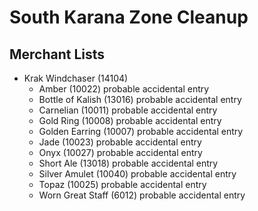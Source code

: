 # South Karana Zone Cleanup

## Merchant Lists

* Krak Windchaser (14104) 
  * Amber (10022) probable accidental entry
  * Bottle of Kalish (13016) probable accidental entry
  * Carnelian (10011) probable accidental entry
  * Gold Ring (10008) probable accidental entry
  * Golden Earring (10007) probable accidental entry
  * Jade (10023) probable accidental entry
  * Onyx (10027) probable accidental entry
  * Short Ale (13018) probable accidental entry
  * Silver Amulet (10040) probable accidental entry
  * Topaz (10025) probable accidental entry
  * Worn Great Staff (6012) probable accidental entry
